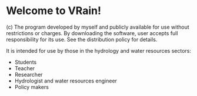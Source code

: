 # Welcome to VRain!  
(c) The program developed by myself and publicly available for use without restrictions or charges. 
By downloading the software, user accepts full responsibility for its use. See the distribution policy for details.

It is intended for use by those in the hydrology and water resources sectors:
- Students
- Teacher
- Researcher
- Hydrologist and water resources engineer
- Policy makers
